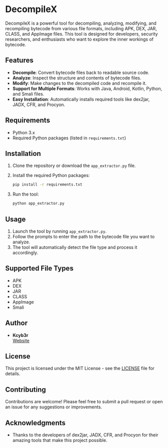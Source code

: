 # DecompileX
DecompileX is a powerful tool for decompiling, analyzing, modifying, and recompiling bytecode from various file formats, including APK, DEX, JAR, CLASS, and AppImage files. This tool is designed for developers, security researchers, and enthusiasts who want to explore the inner workings of bytecode.
## Features

- **Decompile**: Convert bytecode files back to readable source code.
- **Analyze**: Inspect the structure and contents of bytecode files.
- **Modify**: Make changes to the decompiled code and recompile it.
- **Support for Multiple Formats**: Works with Java, Android, Kotlin, Python, and Smali files.
- **Easy Installation**: Automatically installs required tools like dex2jar, JADX, CFR, and Procyon.

## Requirements

- Python 3.x
- Required Python packages (listed in `requirements.txt`)

## Installation

1. Clone the repository or download the `app_extractor.py` file.
2. Install the required Python packages:

   ```bash
   pip install -r requirements.txt
   ```

3. Run the tool:

   ```bash
   python app_extractor.py
   ```

## Usage

1. Launch the tool by running `app_extractor.py`.
2. Follow the prompts to enter the path to the bytecode file you want to analyze.
3. The tool will automatically detect the file type and process it accordingly.

## Supported File Types

- APK
- DEX
- JAR
- CLASS
- AppImage
- Smali

## Author

- **Kcyb3r**  
  [Website](https://www.kezai.online/)

## License

This project is licensed under the MIT License - see the [LICENSE](LICENSE) file for details.

## Contributing

Contributions are welcome! Please feel free to submit a pull request or open an issue for any suggestions or improvements.

## Acknowledgments

- Thanks to the developers of dex2jar, JADX, CFR, and Procyon for their amazing tools that make this project possible.
